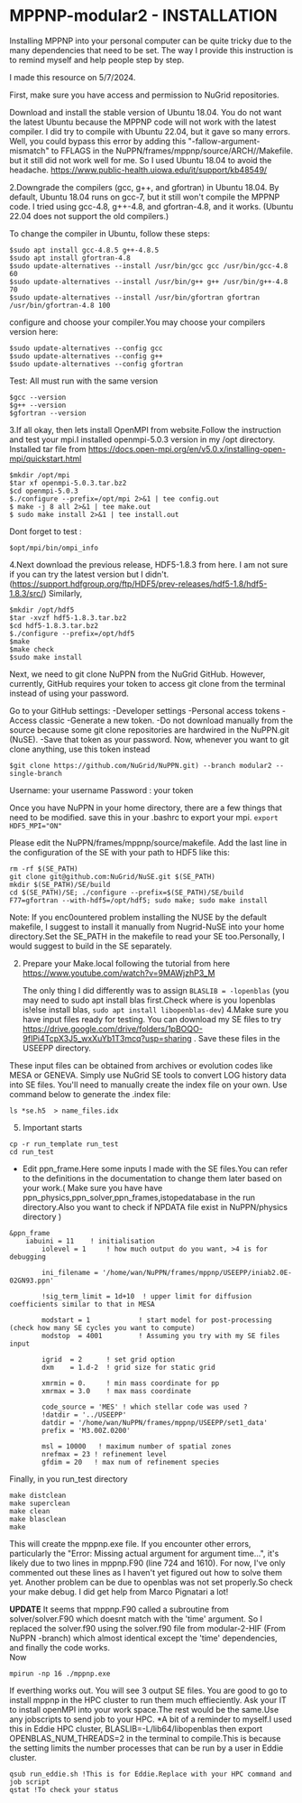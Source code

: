 # MPPNP-modular2 - INSTALLATION
Installing MPPNP into your personal computer can be quite tricky due to the many dependencies that need to be set. The way I provide this instruction is to remind myself and help people step by step.

I made this resource on 5/7/2024.

First, make sure you have access and permission to NuGrid repositories.

Download and install the stable version of Ubuntu 18.04. You do not want the latest Ubuntu because the MPPNP code will not work with the latest compiler. I did try to compile with Ubuntu 22.04, but it gave so many errors. Well, you could bypass this error by adding this "-fallow-argument-mismatch" to FFLAGS in the NuPPN/frames/mppnp/source/ARCH/<your ARCH>/Makefile. but it still did not work well for me. So I used Ubuntu 18.04 to avoid the headache.
https://www.public-health.uiowa.edu/it/support/kb48549/

2.Downgrade the compilers (gcc, g++, and gfortran) in Ubuntu 18.04. By default, Ubuntu 18.04 runs on gcc-7, but it still won't compile the MPPNP code. I tried using gcc-4.8, g++-4.8, and gfortran-4.8, and it works. (Ubuntu 22.04 does not support the old compilers.)

To change the compiler in Ubuntu, follow these steps:
```
$sudo apt install gcc-4.8.5 g++-4.8.5
$sudo apt install gfortran-4.8
$sudo update-alternatives --install /usr/bin/gcc gcc /usr/bin/gcc-4.8 60
$sudo update-alternatives --install /usr/bin/g++ g++ /usr/bin/g++-4.8 70
$sudo update-alternatives --install /usr/bin/gfortran gfortran /usr/bin/gfortran-4.8 100
```
configure and choose your compiler.You may choose your compilers version here:
```
$sudo update-alternatives --config gcc 
$sudo update-alternatives --config g++
$sudo update-alternatives --config gfortran
```

Test: All must run with the same version
```
$gcc --version
$g++ --version
$gfortran --version
```

3.If all okay, then lets install OpenMPI from website.Follow the instruction and test your mpi.I installed openmpi-5.0.3 version in my /opt directory.
Installed tar file from https://docs.open-mpi.org/en/v5.0.x/installing-open-mpi/quickstart.html
```
$mkdir /opt/mpi
$tar xf openmpi-5.0.3.tar.bz2
$cd openmpi-5.0.3
$./configure --prefix=/opt/mpi 2>&1 | tee config.out
$ make -j 8 all 2>&1 | tee make.out
$ sudo make install 2>&1 | tee install.out
```
Dont forget to test :
```
$opt/mpi/bin/ompi_info
```

4.Next download the previous release, HDF5-1.8.3 from here. I am not sure if you can try the latest version but I didn't.
(https://support.hdfgroup.org/ftp/HDF5/prev-releases/hdf5-1.8/hdf5-1.8.3/src/)
Similarly,
```
$mkdir /opt/hdf5
$tar -xvzf hdf5-1.8.3.tar.bz2
$cd hdf5-1.8.3.tar.bz2
$./configure --prefix=/opt/hdf5
$make 
$make check 
$sudo make install
```
Next, we need to git clone NuPPN from the NuGrid GitHub. However, currently, GitHub requires your token to access git clone from the terminal instead of using your password.

Go to your GitHub settings:
-Developer settings
-Personal access tokens
-Access classic
-Generate a new token.
-Do not download manually from the source because some git clone repositories are hardwired in the NuPPN.git (NuSE).
-Save that token as your password. Now, whenever you want to git clone anything, use this token instead
```
$git clone https://github.com/NuGrid/NuPPN.git) --branch modular2 --single-branch
```

Username: your username
Password : your token

Once you have NuPPN in your home directory, there are a few things that need to be modified.
save this in your .bashrc to export your mpi.
```export HDF5_MPI="ON"```

Please edit the NuPPN/frames/mppnp/source/makefile. Add the last line in the configuration of the SE with your path to HDF5 like this:
```$(SE_PATH)/build/lib/libse.so:
rm -rf $(SE_PATH)
git clone git@github.com:NuGrid/NuSE.git $(SE_PATH)
mkdir $(SE_PATH)/SE/build
cd $(SE_PATH)/SE; ./configure --prefix=$(SE_PATH)/SE/build F77=gfortran --with-hdf5=/opt/hdf5; sudo make; sudo make install
```
Note: If you enc0ountered problem installing the NUSE by the default makefile, I suggest to install it manually from Nugrid-NuSE into your home directory.Set the SE_PATH in the makefile to read your SE too.Personally, I would suggest to build in the SE separately.

2. Prepare your Make.local following the tutorial from here https://www.youtube.com/watch?v=9MAWjzhP3_M 

   The only thing I did differently was to assign
   ```BLASLIB = -lopenblas``` (you may need to sudo apt install blas first.Check where is you lopenblas is!else install blas, ```sudo apt install libopenblas-dev```)
4.Make sure you have input files ready for testing. You can download my SE files to try https://drive.google.com/drive/folders/1pBOQO-9fIPi4TcpX3J5_wxXuYb1T3mcq?usp=sharing . Save these files in the USEEPP directory.

These input files can be obtained from archives or evolution codes like MESA or GENEVA. Simply use NuGrid SE tools to convert LOG history data into SE files. You'll need to manually create the index file on your own. Use command below to generate the .index file:
```
ls *se.h5  > name_files.idx
```
   
5. Important starts
 ```  
 cp -r run_template run_test
 cd run_test 
```  
   - Edit ppn_frame.Here some inputs I made with the SE files.You can refer to the definitions in the documentation to change them later based on your work.( Make sure you have have ppn_physics,ppn_solver,ppn_frames,istopedatabase in the run directory.Also you want to check if NPDATA file exist in NuPPN/physics directory )
```
&ppn_frame
	iabuini = 11    ! initialisation
        iolevel = 1     ! how much output do you want, >4 is for debugging

        ini_filename = '/home/wan/NuPPN/frames/mppnp/USEEPP/iniab2.0E-02GN93.ppn'

        !sig_term_limit = 1d+10  ! upper limit for diffusion coefficients similar to that in MESA

        modstart = 1            ! start model for post-processing (check how many SE cycles you want to compute)
        modstop  = 4001         ! Assuming you try with my SE files input 

        igrid  = 2      ! set grid option
        dxm    = 1.d-2  ! grid size for static grid

        xmrmin = 0.     ! min mass coordinate for pp
        xmrmax = 3.0    ! max mass coordinate

        code_source = 'MES' ! which stellar code was used ?
        !datdir = '../USEEPP'
        datdir = '/home/wan/NuPPN/frames/mppnp/USEEPP/set1_data'
        prefix = 'M3.00Z.0200'

        msl = 10000   ! maximum number of spatial zones
        nrefmax = 23 ! refinement level
        gfdim = 20   ! max num of refinement species    
```

Finally, in you run_test directory
```
make distclean
make superclean
make clean
make blasclean
make
```
This will create the mppnp.exe file. If you encounter other errors, particularly the "Error: Missing actual argument for argument time...", it's likely due to two lines in mppnp.F90 (line 724 and 1610). For now, I've only commented out these lines as I haven't yet figured out how to solve them yet. Another problem can be due to openblas was not set properly.So check your make debug. I did get help from Marco Pignatari a lot!

**UPDATE** It seems that mppnp.F90 called a subroutine from solver/solver.F90 which doesnt match with the 'time' argument. So I replaced the solver.f90 using the solver.f90 file from modular-2-HIF (From NuPPN -branch) which almost identical except the 'time' dependencies, and finally the code works.  
Now 
 ```
mpirun -np 16 ./mppnp.exe
 ```
If everthing works out. You will see 3 output SE files. You are good to go to install mppnp in the HPC cluster to run them much effieciently. Ask your IT to install openMPI into your work space.The rest would be the same.Use any jobscripts to send job to your HPC.
*A bit of a reminder to myself.I used this in Eddie HPC cluster, BLASLIB=-L/lib64/libopenblas then export OPENBLAS_NUM_THREADS=2 in the terminal to compile.This is because the setting limits the number processes that can be run by a user in Eddie cluster.
```
qsub run_eddie.sh !This is for Eddie.Replace with your HPC command and job script
qstat !To check your status
```



